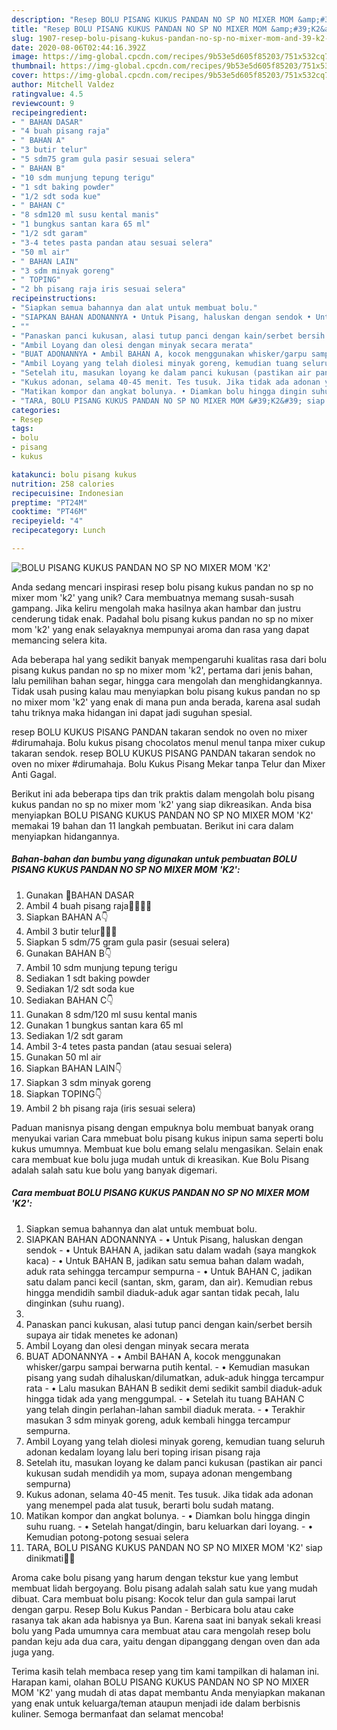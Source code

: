 ```yaml
---
description: "Resep BOLU PISANG KUKUS PANDAN NO SP NO MIXER MOM &amp;#39;K2&amp;#39; Anti Gagal"
title: "Resep BOLU PISANG KUKUS PANDAN NO SP NO MIXER MOM &amp;#39;K2&amp;#39; Anti Gagal"
slug: 1907-resep-bolu-pisang-kukus-pandan-no-sp-no-mixer-mom-and-39-k2-and-39-anti-gagal
date: 2020-08-06T02:44:16.392Z
image: https://img-global.cpcdn.com/recipes/9b53e5d605f85203/751x532cq70/bolu-pisang-kukus-pandan-no-sp-no-mixer-mom-k2-foto-resep-utama.jpg
thumbnail: https://img-global.cpcdn.com/recipes/9b53e5d605f85203/751x532cq70/bolu-pisang-kukus-pandan-no-sp-no-mixer-mom-k2-foto-resep-utama.jpg
cover: https://img-global.cpcdn.com/recipes/9b53e5d605f85203/751x532cq70/bolu-pisang-kukus-pandan-no-sp-no-mixer-mom-k2-foto-resep-utama.jpg
author: Mitchell Valdez
ratingvalue: 4.5
reviewcount: 9
recipeingredient:
- " BAHAN DASAR"
- "4 buah pisang raja"
- " BAHAN A"
- "3 butir telur"
- "5 sdm75 gram gula pasir sesuai selera"
- " BAHAN B"
- "10 sdm munjung tepung terigu"
- "1 sdt baking powder"
- "1/2 sdt soda kue"
- " BAHAN C"
- "8 sdm120 ml susu kental manis"
- "1 bungkus santan kara 65 ml"
- "1/2 sdt garam"
- "3-4 tetes pasta pandan atau sesuai selera"
- "50 ml air"
- " BAHAN LAIN"
- "3 sdm minyak goreng"
- " TOPING"
- "2 bh pisang raja iris sesuai selera"
recipeinstructions:
- "Siapkan semua bahannya dan alat untuk membuat bolu."
- "SIAPKAN BAHAN ADONANNYA • Untuk Pisang, haluskan dengan sendok • Untuk BAHAN A, jadikan satu dalam wadah (saya mangkok kaca) • Untuk BAHAN B, jadikan satu semua bahan dalam wadah, aduk rata sehingga tercampur sempurna • Untuk BAHAN C, jadikan satu dalam panci kecil (santan, skm, garam, dan air). Kemudian rebus hingga mendidih sambil diaduk-aduk agar santan tidak pecah, lalu dinginkan (suhu ruang)."
- ""
- "Panaskan panci kukusan, alasi tutup panci dengan kain/serbet bersih supaya air tidak menetes ke adonan)"
- "Ambil Loyang dan olesi dengan minyak secara merata"
- "BUAT ADONANNYA • Ambil BAHAN A, kocok menggunakan whisker/garpu sampai berwarna putih kental. • Kemudian masukan pisang yang sudah dihaluskan/dilumatkan, aduk-aduk hingga tercampur rata • Lalu masukan BAHAN B sedikit demi sedikit sambil diaduk-aduk hingga tidak ada yang menggumpal. • Setelah itu tuang BAHAN C yang telah dingin perlahan-lahan sambil diaduk merata. • Terakhir masukan 3 sdm minyak goreng, aduk kembali hingga tercampur sempurna."
- "Ambil Loyang yang telah diolesi minyak goreng, kemudian tuang seluruh adonan kedalam loyang lalu beri toping irisan pisang raja"
- "Setelah itu, masukan loyang ke dalam panci kukusan (pastikan air panci kukusan sudah mendidih ya mom, supaya adonan mengembang sempurna)"
- "Kukus adonan, selama 40-45 menit. Tes tusuk. Jika tidak ada adonan yang menempel pada alat tusuk, berarti bolu sudah matang."
- "Matikan kompor dan angkat bolunya. • Diamkan bolu hingga dingin suhu ruang. • Setelah hangat/dingin, baru keluarkan dari loyang. • Kemudian potong-potong sesuai selera"
- "TARA, BOLU PISANG KUKUS PANDAN NO SP NO MIXER MOM &#39;K2&#39; siap dinikmati🤤🥰"
categories:
- Resep
tags:
- bolu
- pisang
- kukus

katakunci: bolu pisang kukus 
nutrition: 258 calories
recipecuisine: Indonesian
preptime: "PT24M"
cooktime: "PT46M"
recipeyield: "4"
recipecategory: Lunch

---
```



![BOLU PISANG KUKUS PANDAN NO SP NO MIXER MOM &#39;K2&#39;](https://img-global.cpcdn.com/recipes/9b53e5d605f85203/751x532cq70/bolu-pisang-kukus-pandan-no-sp-no-mixer-mom-k2-foto-resep-utama.jpg)

Anda sedang mencari inspirasi resep bolu pisang kukus pandan no sp no mixer mom &#39;k2&#39; yang unik? Cara membuatnya memang susah-susah gampang. Jika keliru mengolah maka hasilnya akan hambar dan justru cenderung tidak enak. Padahal bolu pisang kukus pandan no sp no mixer mom &#39;k2&#39; yang enak selayaknya mempunyai aroma dan rasa yang dapat memancing selera kita.

Ada beberapa hal yang sedikit banyak mempengaruhi kualitas rasa dari bolu pisang kukus pandan no sp no mixer mom &#39;k2&#39;, pertama dari jenis bahan, lalu pemilihan bahan segar, hingga cara mengolah dan menghidangkannya. Tidak usah pusing kalau mau menyiapkan bolu pisang kukus pandan no sp no mixer mom &#39;k2&#39; yang enak di mana pun anda berada, karena asal sudah tahu triknya maka hidangan ini dapat jadi suguhan spesial.

resep BOLU KUKUS PISANG PANDAN takaran sendok no oven no mixer #dirumahaja. Bolu kukus pisang chocolatos menul menul tanpa mixer cukup takaran sendok. resep BOLU KUKUS PISANG PANDAN takaran sendok no oven no mixer #dirumahaja. Bolu Kukus Pisang Mekar tanpa Telur dan Mixer Anti Gagal.


Berikut ini ada beberapa tips dan trik praktis dalam mengolah bolu pisang kukus pandan no sp no mixer mom &#39;k2&#39; yang siap dikreasikan. Anda bisa menyiapkan BOLU PISANG KUKUS PANDAN NO SP NO MIXER MOM &#39;K2&#39; memakai 19 bahan dan 11 langkah pembuatan. Berikut ini cara dalam menyiapkan hidangannya.

<!--inarticleads1-->

##### Bahan-bahan dan bumbu yang digunakan untuk pembuatan BOLU PISANG KUKUS PANDAN NO SP NO MIXER MOM &#39;K2&#39;:

1. Gunakan  🥧BAHAN DASAR
1. Ambil 4 buah pisang raja🍌🍌🍌🍌
1. Siapkan  BAHAN A👇
1. Ambil 3 butir telur🥚🥚🥚
1. Siapkan 5 sdm/75 gram gula pasir (sesuai selera)
1. Gunakan  BAHAN B👇
1. Ambil 10 sdm munjung tepung terigu
1. Sediakan 1 sdt baking powder
1. Sediakan 1/2 sdt soda kue
1. Sediakan  BAHAN C👇
1. Gunakan 8 sdm/120 ml susu kental manis
1. Gunakan 1 bungkus santan kara 65 ml
1. Sediakan 1/2 sdt garam
1. Ambil 3-4 tetes pasta pandan (atau sesuai selera)
1. Gunakan 50 ml air
1. Siapkan  BAHAN LAIN👇
1. Siapkan 3 sdm minyak goreng
1. Siapkan  TOPING👇
1. Ambil 2 bh pisang raja (iris sesuai selera)


Paduan manisnya pisang dengan empuknya bolu membuat banyak orang menyukai varian Cara mmebuat bolu pisang kukus inipun sama seperti bolu kukus umumnya. Membuat kue bolu emang selalu mengasikan. Selain enak cara membuat kue bolu juga mudah untuk di kreasikan. Kue Bolu Pisang adalah salah satu kue bolu yang banyak digemari. 

<!--inarticleads2-->

##### Cara membuat BOLU PISANG KUKUS PANDAN NO SP NO MIXER MOM &#39;K2&#39;:

1. Siapkan semua bahannya dan alat untuk membuat bolu.
1. SIAPKAN BAHAN ADONANNYA - • Untuk Pisang, haluskan dengan sendok - • Untuk BAHAN A, jadikan satu dalam wadah (saya mangkok kaca) - • Untuk BAHAN B, jadikan satu semua bahan dalam wadah, aduk rata sehingga tercampur sempurna - • Untuk BAHAN C, jadikan satu dalam panci kecil (santan, skm, garam, dan air). Kemudian rebus hingga mendidih sambil diaduk-aduk agar santan tidak pecah, lalu dinginkan (suhu ruang).
1. 
1. Panaskan panci kukusan, alasi tutup panci dengan kain/serbet bersih supaya air tidak menetes ke adonan)
1. Ambil Loyang dan olesi dengan minyak secara merata
1. BUAT ADONANNYA - • Ambil BAHAN A, kocok menggunakan whisker/garpu sampai berwarna putih kental. - • Kemudian masukan pisang yang sudah dihaluskan/dilumatkan, aduk-aduk hingga tercampur rata - • Lalu masukan BAHAN B sedikit demi sedikit sambil diaduk-aduk hingga tidak ada yang menggumpal. - • Setelah itu tuang BAHAN C yang telah dingin perlahan-lahan sambil diaduk merata. - • Terakhir masukan 3 sdm minyak goreng, aduk kembali hingga tercampur sempurna.
1. Ambil Loyang yang telah diolesi minyak goreng, kemudian tuang seluruh adonan kedalam loyang lalu beri toping irisan pisang raja
1. Setelah itu, masukan loyang ke dalam panci kukusan (pastikan air panci kukusan sudah mendidih ya mom, supaya adonan mengembang sempurna)
1. Kukus adonan, selama 40-45 menit. Tes tusuk. Jika tidak ada adonan yang menempel pada alat tusuk, berarti bolu sudah matang.
1. Matikan kompor dan angkat bolunya. - • Diamkan bolu hingga dingin suhu ruang. - • Setelah hangat/dingin, baru keluarkan dari loyang. - • Kemudian potong-potong sesuai selera
1. TARA, BOLU PISANG KUKUS PANDAN NO SP NO MIXER MOM &#39;K2&#39; siap dinikmati🤤🥰


Aroma cake bolu pisang yang harum dengan tekstur kue yang lembut membuat lidah bergoyang. Bolu pisang adalah salah satu kue yang mudah dibuat. Cara membuat bolu pisang: Kocok telur dan gula sampai larut dengan garpu. Resep Bolu Kukus Pandan - Berbicara bolu atau cake rasanya tak akan ada habisnya ya Bun. Karena saat ini banyak sekali kreasi bolu yang Pada umumnya cara membuat atau cara mengolah resep bolu pandan keju ada dua cara, yaitu dengan dipanggang dengan oven dan ada juga yang. 

Terima kasih telah membaca resep yang tim kami tampilkan di halaman ini. Harapan kami, olahan BOLU PISANG KUKUS PANDAN NO SP NO MIXER MOM &#39;K2&#39; yang mudah di atas dapat membantu Anda menyiapkan makanan yang enak untuk keluarga/teman ataupun menjadi ide dalam berbisnis kuliner. Semoga bermanfaat dan selamat mencoba!
